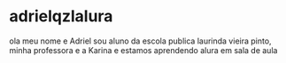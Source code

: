# adrielqzlalura
ola meu nome e Adriel sou aluno da escola publica laurinda vieira pinto, minha professora e a Karina e estamos aprendendo alura em sala de aula 
